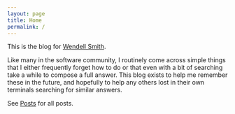 ```yaml
---
layout: page
title: Home
permalink: /
---
```


This is the blog for [Wendell Smith](about).

Like many in the software community, I routinely come across simple things that I either frequently forget how to do or that even with a bit of searching take a while to compose a full answer. This blog exists to help me remember these in the future, and hopefully to help any others lost in their own terminals searching for similar answers.

See [Posts](posts) for all posts.
